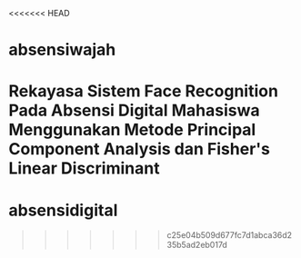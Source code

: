 <<<<<<< HEAD
# absensiwajah
Rekayasa Sistem Face Recognition Pada Absensi Digital Mahasiswa Menggunakan Metode Principal Component Analysis dan Fisher's Linear Discriminant
=======
# absensidigital
>>>>>>> c25e04b509d677fc7d1abca36d235b5ad2eb017d
